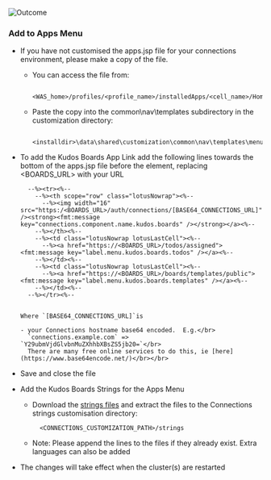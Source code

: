 ![Outcome](/assets/connections/apps-menu.png)


### Add to Apps Menu
- If you have not customised the apps.jsp file for your connections environment, please make a copy of the file.

    - You can access the file from:

            <WAS_home>/profiles/<profile_name>/installedApps/<cell_name>/Homepage.ear/homepage.war/nav/templates/menu

    - Paste the copy into the common\nav\templates subdirectory in the customization directory:

            <installdir>\data\shared\customization\common\nav\templates\menu\apps.jsp

- To add the Kudos Boards App Link add the following lines towards the bottom of the apps.jsp file before the </table> element, replacing <BOARDS_URL> with your URL

        --%><tr><%--
          --%><th scope="row" class="lotusNowrap"><%--
            --%><img width="16" src="https:/<BOARDS_URL>/auth/connections/[BASE64_CONNECTIONS_URL]" /><strong><fmt:message key="connections.component.name.kudos.boards" /></strong></a><%--
          --%></th><%--
          --%><td class="lotusNowrap lotusLastCell"><%--
            --%><a href="https://<BOARDS_URL>/todos/assigned"><fmt:message key="label.menu.kudos.boards.todos" /></a><%--
          --%></td><%--
          --%><td class="lotusNowrap lotusLastCell"><%--
            --%><a href="https://<BOARDS_URL>/boards/templates/public"><fmt:message key="label.menu.kudos.boards.templates" /></a><%--
          --%></td><%--
        --%></tr><%--


      Where `[BASE64_CONNECTIONS_URL]`is

      - your Connections hostname base64 encoded.  E.g.</br>
        `connections.example.com` => `Y29ubmVjdGlvbnMuZXhhbXBsZS5jb20=`</br>
        There are many free online services to do this, ie [here](https://www.base64encode.net/)</br></br>


- Save and close the file

- Add the Kudos Boards Strings for the Apps Menu
    - Download the [strings files](/assets/strings.zip) and extract the files to the Connections strings customisation directory:

            <CONNECTIONS_CUSTOMIZATION_PATH>/strings

    - Note: Please append the lines to the files if they already exist. Extra languages can also be added

- The changes will take effect when the cluster(s) are restarted
